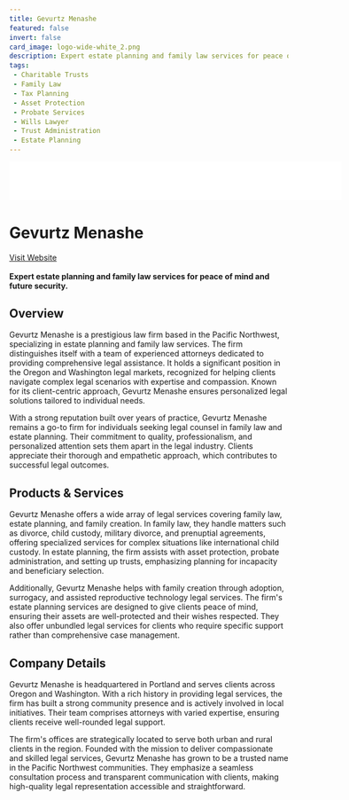```yaml
---
title: Gevurtz Menashe
featured: false
invert: false
card_image: logo-wide-white_2.png
description: Expert estate planning and family law services for peace of mind and future security.
tags: 
 - Charitable Trusts
 - Family Law
 - Tax Planning
 - Asset Protection
 - Probate Services
 - Wills Lawyer
 - Trust Administration
 - Estate Planning
---
```


<div align="center">
<a href="https://gevurtzmenashe.com/estate-planning/">
<img src="logo-wide-white_2.png" alt="Logo" style="min-width: 200px; max-width: 600px; height: auto;" >
</a>
</div>

# Gevurtz Menashe
<a href="https://gevurtzmenashe.com/estate-planning/">Visit Website</a>
<br>
<br>
**Expert estate planning and family law services for peace of mind and future security.**

## Overview
Gevurtz Menashe is a prestigious law firm based in the Pacific Northwest, specializing in estate planning and family law services. The firm distinguishes itself with a team of experienced attorneys dedicated to providing comprehensive legal assistance. It holds a significant position in the Oregon and Washington legal markets, recognized for helping clients navigate complex legal scenarios with expertise and compassion. Known for its client-centric approach, Gevurtz Menashe ensures personalized legal solutions tailored to individual needs.

With a strong reputation built over years of practice, Gevurtz Menashe remains a go-to firm for individuals seeking legal counsel in family law and estate planning. Their commitment to quality, professionalism, and personalized attention sets them apart in the legal industry. Clients appreciate their thorough and empathetic approach, which contributes to successful legal outcomes.
## Products & Services 
Gevurtz Menashe offers a wide array of legal services covering family law, estate planning, and family creation. In family law, they handle matters such as divorce, child custody, military divorce, and prenuptial agreements, offering specialized services for complex situations like international child custody. In estate planning, the firm assists with asset protection, probate administration, and setting up trusts, emphasizing planning for incapacity and beneficiary selection.

Additionally, Gevurtz Menashe helps with family creation through adoption, surrogacy, and assisted reproductive technology legal services. The firm's estate planning services are designed to give clients peace of mind, ensuring their assets are well-protected and their wishes respected. They also offer unbundled legal services for clients who require specific support rather than comprehensive case management.
## Company Details 
Gevurtz Menashe is headquartered in Portland and serves clients across Oregon and Washington. With a rich history in providing legal services, the firm has built a strong community presence and is actively involved in local initiatives. Their team comprises attorneys with varied expertise, ensuring clients receive well-rounded legal support.

The firm's offices are strategically located to serve both urban and rural clients in the region. Founded with the mission to deliver compassionate and skilled legal services, Gevurtz Menashe has grown to be a trusted name in the Pacific Northwest communities. They emphasize a seamless consultation process and transparent communication with clients, making high-quality legal representation accessible and straightforward.

